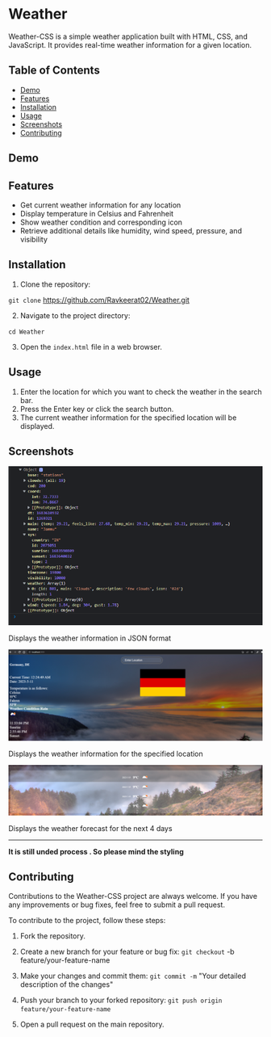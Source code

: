 # Weather

Weather-CSS is a simple weather application built with HTML, CSS, and JavaScript. It provides real-time weather information for a given location.

## Table of Contents
- [Demo](#demo)
- [Features](#features)
- [Installation](#installation)
- [Usage](#usage)
- [Screenshots](#screenshots)
- [Contributing](#contributing)


## Demo

<!-- You can see a live demo of the Weather-CSS application [here](https://ravkeerat02.github.io/Weather-CSS/). -->

## Features

- Get current weather information for any location
- Display temperature in Celsius and Fahrenheit
- Show weather condition and corresponding icon
- Retrieve additional details like humidity, wind speed, pressure, and visibility

## Installation

1. Clone the repository:

`git clone` https://github.com/Ravkeerat02/Weather.git


2. Navigate to the project directory:

  `cd Weather`  

3. Open the `index.html` file in a web browser.

## Usage

1. Enter the location for which you want to check the weather in the search bar.
2. Press the Enter key or click the search button.
3. The current weather information for the specified location will be displayed.

## Screenshots

![Console Display](https://github.com/Ravkeerat02/Weather/blob/main/weather/SS/CONSOLE.png)
<p>Displays the weather information in JSON format

![Weather](https://github.com/Ravkeerat02/Weather/blob/main/weather/SS/Weather.png)
<p>Displays the weather information for the specified location

![Foreacst](https://github.com/Ravkeerat02/Weather/blob/main/weather/SS/Fore.png)
<p>Displays the weather forecast for the next 4 days

<hr>




**It is still unded process . So please mind the styling**


## Contributing

Contributions to the Weather-CSS project are always welcome. If you have any improvements or bug fixes, feel free to submit a pull request.

To contribute to the project, follow these steps:

1. Fork the repository.
2. Create a new branch for your feature or bug fix:
  `git checkout` -b feature/your-feature-name 
  
3. Make your changes and commit them:
  `git commit -m` "Your detailed description of the changes"    

4. Push your branch to your forked repository:
  `git push origin feature/your-feature-name` 

5. Open a pull request on the main repository.


